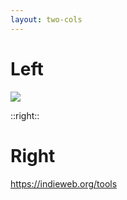 ```yaml
---
layout: two-cols
---
```


# Left

<img src="/indiebookclub.png" class="w-100% m-auto" />

::right::

# Right

https://indieweb.org/tools
